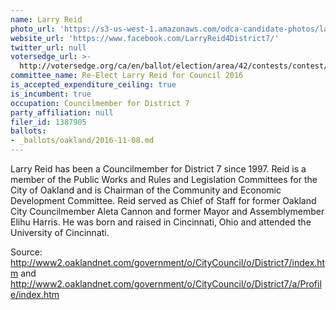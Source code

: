 ```yaml
---
name: Larry Reid
photo_url: 'https://s3-us-west-1.amazonaws.com/odca-candidate-photos/larry-reid.png'
website_url: 'https://www.facebook.com/LarryReid4District7/'
twitter_url: null
votersedge_url: >-
  http://votersedge.org/ca/en/ballot/election/area/42/contests/contest/13238/candidate/130763?&county=Alameda%20County&election_authority_id=1
committee_name: Re-Elect Larry Reid for Council 2016
is_accepted_expenditure_ceiling: true
is_incumbent: true
occupation: Councilmember for District 7
party_affiliation: null
filer_id: 1387905
ballots:
- _ballots/oakland/2016-11-08.md
---
```

Larry Reid has been a Councilmember for District 7 since 1997. Reid is a member of the Public Works and Rules and Legislation Committees for the City of Oakland and is Chairman of the Community and Economic Development Committee. Reid served as Chief of Staff for former Oakland City Councilmember Aleta Cannon and former Mayor and Assemblymember Elihu Harris. He was born and raised in Cincinnati, Ohio and attended the University of Cincinnati. 

Source: http://www2.oaklandnet.com/government/o/CityCouncil/o/District7/index.htm and http://www2.oaklandnet.com/government/o/CityCouncil/o/District7/a/Profile/index.htm
